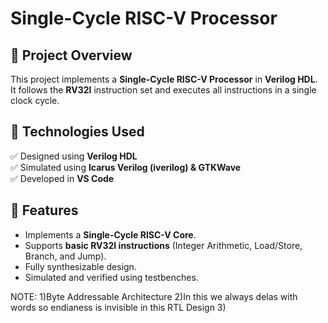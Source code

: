 # Single-Cycle RISC-V Processor

## 📌 Project Overview
This project implements a **Single-Cycle RISC-V Processor** in **Verilog HDL**.  
It follows the **RV32I** instruction set and executes all instructions in a single clock cycle.

## 📌 Technologies Used
✅ Designed using **Verilog HDL**  
✅ Simulated using **Icarus Verilog (iverilog) & GTKWave**  
✅ Developed in **VS Code**  

## 📌 Features
- Implements a **Single-Cycle RISC-V Core**.
- Supports **basic RV32I instructions** (Integer Arithmetic, Load/Store, Branch, and Jump).
- Fully synthesizable design.
- Simulated and verified using testbenches.

NOTE:
1)Byte Addressable Architecture
2)In this we always delas with words so endianess is invisible in this RTL Design
3)
